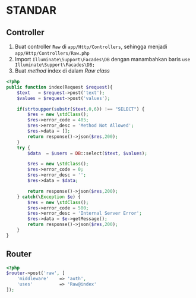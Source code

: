 # STANDAR

## Controller
1. Buat controller `Raw` di `app/Http/Controllers`, sehingga menjadi `app/Http/Controllers/Raw.php`
2. Import `Illuminate\Support\Facades\DB` dengan manambahkan baris `use Illuminate\Support\Facades\DB;`
3. Buat *method* index di dalam *Raw class*
```php
<?php 
public function index(Request $request){
	$text 	= $request->post('text');
	$values = $request->post('values');

	if(strtoupper(substr($text,0,6)) !== "SELECT") {
		$res = new \stdClass();
        $res->error_code = 405;
        $res->error_desc = 'Method Not Allowed';
        $res->data = [];
        return response()->json($res,200);
	}
    try {
        $data  = $users = DB::select($text, $values);

        $res = new \stdClass();
        $res->error_code = 0;
        $res->error_desc = '';
        $res->data = $data;

        return response()->json($res,200);
    } catch(\Exception $e) {
        $res = new \stdClass();
        $res->error_code = 500;
        $res->error_desc = 'Internal Server Error';
        $res->data = $e->getMessage();
        return response()->json($res,200);
    }
}
```

## Router
```php
<?php
$router->post('raw', [
	'middleware'	=> 'auth',
	'uses' 			=> 'Raw@index'
]);
```